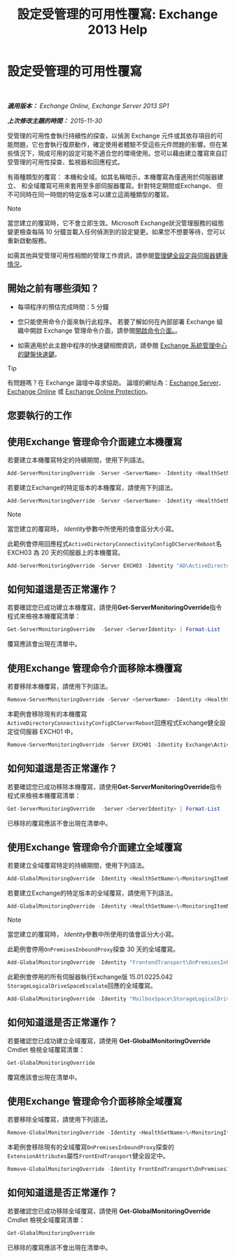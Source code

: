 ﻿---
title: '設定受管理的可用性覆寫: Exchange 2013 Help'
TOCTitle: 設定受管理的可用性覆寫
ms:assetid: c8f315b3-1d5e-4ad9-8bea-9c3a4a13ebfc
ms:mtpsurl: https://technet.microsoft.com/zh-tw/library/Dn482055(v=EXCHG.150)
ms:contentKeyID: 59889057
ms.date: 05/21/2018
mtps_version: v=EXCHG.150
ms.translationtype: MT
---

# 設定受管理的可用性覆寫

 

_**適用版本：** Exchange Online, Exchange Server 2013 SP1_

_**上次修改主題的時間：** 2015-11-30_

受管理的可用性會執行持續性的探查，以偵測 Exchange 元件或其依存項目的可能問題，它也會執行復原動作，確定使用者體驗不受這些元件問題的影響。但在某些情況下，現成可用的設定可能不適合您的環境使用。您可以藉由建立覆寫來自訂受管理的可用性探查、監視器和回應程式。

有兩種類型的覆寫： 本機和全域。如其名稱暗示，本機覆寫為僅適用於伺服器建立、 和全域覆寫可用來套用至多部伺服器覆寫。針對特定期間或Exchange、 但不可同時在同一時間的特定版本可以建立這兩種類型的覆寫。


> [!NOTE]  
> 當您建立的覆寫時，它不會立即生效。Microsoft Exchange狀況管理服務的組態變更檢查每隔 10 分鐘並載入任何偵測到的設定變更。如果您不想要等待，您可以重新啟動服務。




如需其他與受管理可用性相關的管理工作資訊，請參閱[管理健全設定與伺服器健康情況](manage-health-sets-and-server-health-exchange-2013-help.md)。

## 開始之前有哪些須知？

  - 每項程序的預估完成時間：5 分鐘

  - 您只能使用命令介面來執行此程序。 若要了解如何在內部部署 Exchange 組織中開啟 Exchange 管理命令介面，請參閱[開啟命令介面。](https://technet.microsoft.com/zh-tw/library/dd638134\(v=exchg.150\))。

  - 如需適用於此主題中程序的快速鍵相關資訊，請參閱 [Exchange 系統管理中心的鍵盤快速鍵](keyboard-shortcuts-in-the-exchange-admin-center-exchange-online-protection-help.md)。


> [!TIP]  
> 有問題嗎？在 Exchange 論壇中尋求協助。 論壇的網址為：<a href="https://go.microsoft.com/fwlink/p/?linkid=60612">Exchange Server</a>、 <a href="https://go.microsoft.com/fwlink/p/?linkid=267542">Exchange Online</a> 或 <a href="https://go.microsoft.com/fwlink/p/?linkid=285351">Exchange Online Protection</a>。




## 您要執行的工作

## 使用Exchange 管理命令介面建立本機覆寫

若要建立本機覆寫特定的持續期間，使用下列語法。

```powershell
Add-ServerMonitoringOverride -Server <ServerName> -Identity <HealthSetName>\<MonitoringItemName>[\<TargetResource>] -ItemType <Probe | Monitor | Responder | Maintenance> -PropertyName <PropertyName> -PropertyValue <Value> -Duration <dd.hh:mm:ss>
```

若要建立Exchange的特定版本的本機覆寫，請使用下列語法。

```powershell
Add-ServerMonitoringOverride -Server <ServerName> -Identity <HealthSetName>\<MonitoringItemName>[\<TargetResource>] -ItemType <Probe | Monitor | Responder | Maintenance> -PropertyName <PropertyName> -PropertyValue <Value> -Version <15.01.xxxx.xxx>
```


> [!NOTE]  
> 當您建立的覆寫時， <em>Identity</em>參數中所使用的值會區分大小寫。




此範例會停用回應程式`ActiveDirectoryConnectivityConfigDCServerReboot`名 EXCH03 為 20 天的伺服器上的本機覆寫。

```powershell
Add-ServerMonitoringOverride -Server EXCH03 -Identity "AD\ActiveDirectoryConnectivityConfigDCServerReboot" -ItemType Responder -PropertyName Enabled -PropertyValue 0 -Duration 20.00:00:00
```

## 如何知道這是否正常運作？

若要確認您已成功建立本機覆寫，請使用**Get-ServerMonitoringOverride**指令程式來檢視本機覆寫清單：

```powershell
Get-ServerMonitoringOverride  -Server <ServerIdentity> | Format-List
```

覆寫應該會出現在清單中。

## 使用Exchange 管理命令介面移除本機覆寫

若要移除本機覆寫，請使用下列語法。

```powershell
Remove-ServerMonitoringOverride -Server <ServerName> -Identity <HealthSetName>\<MonitoringItemName>[\<TargetResource>] -ItemType <ExistingItemTypeValue> -PropertyName <PropertytoRemove>
```

本範例會移除現有的本機覆寫`ActiveDirectoryConnectivityConfigDCServerReboot`回應程式Exchange健全設定從伺服器 EXCH01 中。

```powershell
Remove-ServerMonitoringOverride -Server EXCH01 -Identity Exchange\ActiveDirectoryConnectivityConfigDCServerReboot -ItemType Responder -PropertyName Enabled
```

## 如何知道這是否正常運作？

若要確認您已成功移除本機覆寫，請使用**Get-ServerMonitoringOverride**指令程式來檢視本機覆寫清單：

```powershell
Get-ServerMonitoringOverride  -Server <ServerIdentity> | Format-List
```

已移除的覆寫應該不會出現在清單中。

## 使用Exchange 管理命令介面建立全域覆寫

若要建立全域覆寫特定的持續期間，使用下列語法。

```powershell
Add-GlobalMonitoringOverride -Identity <HealthSetName>\<MonitoringItemName>[\<TargetResource>] -ItemType <Probe | Monitor | Responder | Maintenance> -PropertyName <PropertytoOverride> -PropertyValue <NewPropertyValue> -Duration <dd.hh:mm:ss>
```

若要建立Exchange的特定版本的全域覆寫，請使用下列語法。

```powershell
Add-GlobalMonitoringOverride -Identity <HealthSetName>\<MonitoringItemName>[\<TargetResource>] -ItemType <Probe | Monitor | Responder | Maintenance> -PropertyName <PropertytoOverride> -PropertyValue <NewPropertyValue> -ApplyVersion <15.01.xxxx.xxx>
```


> [!NOTE]  
> 當您建立的覆寫時， <em>Identity</em>參數中所使用的值會區分大小寫。




此範例會停用`OnPremisesInboundProxy`探查 30 天的全域覆寫。

```powershell
Add-GlobalMonitoringOverride -Identity "FrontendTransport\OnPremisesInboundProxy" -ItemType Probe -PropertyName Enabled -PropertyValue 0 -Duration 30.00:00:00
```

此範例會停用的所有伺服器執行Exchange版 15.01.0225.042 `StorageLogicalDriveSpaceEscalate`回應的全域覆寫。

```powershell
Add-GlobalMonitoringOverride -Identity "MailboxSpace\StorageLogicalDriveSpaceEscalate" -PropertyName Enabled -PropertyValue 0 -ItemType Responder -ApplyVersion "15.01.0225.042"
```

## 如何知道這是否正常運作？

若要確認您已成功建立全域覆寫，請使用 **Get-GlobalMonitoringOverride** Cmdlet 檢視全域覆寫清單：

```powershell
Get-GlobalMonitoringOverride
```

覆寫應該會出現在清單中。

## 使用Exchange 管理命令介面移除全域覆寫

若要移除全域覆寫，請使用下列語法。

```powershell
Remove-GlobalMonitoringOverride -Identity <HealthSetName>\<MonitoringItemName>[\<TargetResource>] -ItemType <ExistingItemTypeValue> -PropertyName <OverriddenProperty>
```

本範例會移除現有的全域覆寫`OnPremisesInboundProxy`探查的`ExtensionAttributes`屬性`FrontEndTransport`健全設定中。

```powershell
Remove-GlobalMonitoringOverride -Identity FrontEndTransport\OnPremisesInboundProxy -ItemType Probe -PropertyName ExtensionAttributes
```

## 如何知道這是否正常運作？

若要確認您已成功移除全域覆寫，請使用 **Get-GlobalMonitoringOverride** Cmdlet 檢視全域覆寫清單：

```powershell
Get-GlobalMonitoringOverride
```

已移除的覆寫應該不會出現在清單中。

